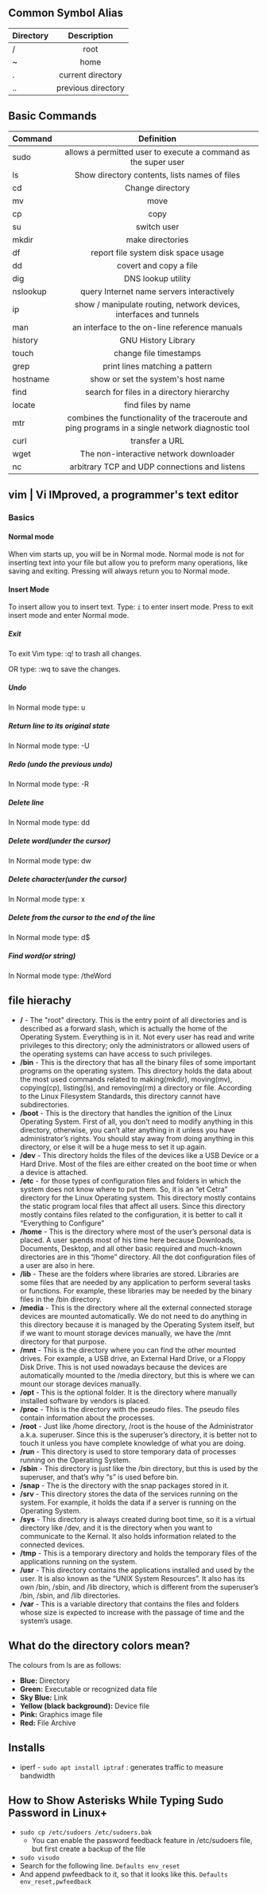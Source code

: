 ## Common Symbol Alias
| Directory | Description |
| :-------- | :---------: |
| / | root |
| ~ | home |
| . | current directory |
| .. | previous directory |


## Basic Commands 
| Command | Definition |
| :------ | :-------: |
| sudo | allows a permitted user to execute a command as the super user |
| ls | Show directory contents, lists names of files |
| cd | Change directory |
| mv | move |
| cp | copy |
| su | switch user |
| mkdir | make directories |
| df | report file system disk space usage |
| dd | covert and copy a file |
| dig | DNS lookup utility |
| nslookup | query Internet name servers interactively |
| ip | show / manipulate routing, network devices, interfaces and tunnels |
| man | an interface to the on-line reference manuals |
| history | GNU History Library |
| touch | change file timestamps |
| grep  | print lines matching a pattern |
| hostname | show or set the system's host name |
| find | search for files in a directory hierarchy |
| locate | find files by name |
| mtr | combines the functionality of the traceroute and ping programs in a single network diagnostic tool |
| curl | transfer a URL |
| wget | The non-interactive network downloader |
| nc | arbitrary TCP and UDP connections and listens |


## vim | Vi IMproved, a programmer's text editor
### Basics
#### Normal mode
When vim starts up, you will be in Normal mode. Normal mode is not for inserting text into your file but allow you to preform many operations, like saving and exiting. Pressing <ESC> will always return you to Normal mode.

#### Insert Mode
To insert allow you to insert text. Type: `i` to enter insert mode. Press <ESC> to exit insert mode and enter Normal mode.

##### Exit
To exit Vim type:
<ESC> :q! <ENTER> to trash all changes.

OR type:
<ESC> :wq <ENTER> to save the changes.

##### Undo
In Normal mode type: u
##### Return line to its original state
In Normal mode type: <SHIFT>-U
##### Redo (undo the previous undo)
In Normal mode type: <CTRL>-R
##### Delete line
In Normal mode type: dd
##### Delete word(under the cursor)
In Normal mode type: dw
##### Delete character(under the cursor)
In Normal mode type: x
##### Delete from the cursor to the end of the line
In Normal mode type: d$
##### Find word(or string)
In Normal mode type: /theWord <ENTER>

## file hierachy
* **/** - The "root" directory. This is the entry point of all directories and is described as a forward slash, which is actually the home of the Operating System. Everything is in it. Not every user has read and write privileges to this directory; only the administrators or allowed users of the operating systems can have access to such privileges.
* **/bin** - This is the directory that has all the binary files of some important programs on the operating system. This directory holds the data about the most used commands related to making(mkdir), moving(mv), copying(cp), listing(ls), and removing(rm) a directory or file. According to the Linux Filesystem Standards, this directory cannot have subdirectories.
* **/boot** - This is the directory that handles the ignition of the Linux Operating System. First of all, you don’t need to modify anything in this directory, otherwise, you can’t alter anything in it unless you have administrator’s rights. You should stay away from doing anything in this directory, or else it will be a huge mess to set it up again.
* **/dev** - This directory holds the files of the devices like a USB Device or a Hard Drive. Most of the files are either created on the boot time or when a device is attached.
* **/etc** - for those types of configuration files and folders in which the system does not know where to put them. So, it is an “et Cetra” directory for the Linux Operating system. This directory mostly contains the static program local files that affect all users. Since this directory mostly contains files related to the configuration, it is better to call it “Everything to Configure”
* **/home** - This is the directory where most of the user’s personal data is placed. A user spends most of his time here because Downloads, Documents, Desktop, and all other basic required and much-known directories are in this “/home” directory. All the dot configuration files of a user are also in here.
* **/lib** - These are the folders where libraries are stored. Libraries are some files that are needed by any application to perform several tasks or functions. For example, these libraries may be needed by the binary files in the /bin directory.
* **/media** - This is the directory where all the external connected storage devices are mounted automatically. We do not need to do anything in this directory because it is managed by the Operating System itself, but if we want to mount storage devices manually, we have the /mnt directory for that purpose.
* **/mnt** - This is the directory where you can find the other mounted drives. For example, a USB drive, an External Hard Drive, or a Floppy Disk Drive. This is not used nowadays because the devices are automatically mounted to the /media directory, but this is where we can mount our storage devices manually.
* **/opt** - This is the optional folder. It is the directory where manually installed software by vendors is placed.
* **/proc** - This is the directory with the pseudo files. The pseudo files contain information about the processes.
* **/root** - Just like /home directory, /root is the house of the Administrator a.k.a. superuser. Since this is the superuser’s directory, it is better not to touch it unless you have complete knowledge of what you are doing.
* **/run** - This directory is used to store temporary data of processes running on the Operating System.
* **/sbin** - This directory is just like the /bin directory, but this is used by the superuser, and that’s why “s” is used before bin.
* **/snap** - The is the directory with the snap packages stored in it.
* **/srv** - This directory stores the data of the services running on the system. For example, it holds the data if a server is running on the Operating System.
* **/sys** - This directory is always created during boot time, so it is a virtual directory like /dev, and it is the directory when you want to communicate to the Kernal. It also holds information related to the connected devices.
* **/tmp** - This is a temporary directory and holds the temporary files of the applications running on the system.
* **/usr** - This directory contains the applications installed and used by the user. It is also known as the “UNIX System Resources”. It also has its own /bin, /sbin, and /lib directory, which is different from the superuser’s /bin, /sbin, and /lib directories.
* **/var** - This is a variable directory that contains the files and folders whose size is expected to increase with the passage of time and the system’s usage.

## What do the directory colors mean?
The colours from ls are as follows:

* **Blue:** Directory
* **Green:** Executable or recognized data file
* **Sky Blue:** Link
* **Yellow (black background):** Device file
* **Pink:** Graphics image file
* **Red:** File Archive

## Installs
* iperf - `sudo apt install iptraf` : generates traffic to measure bandwidth

## How to Show Asterisks While Typing Sudo Password in Linux+
* `sudo cp /etc/sudoers /etc/sudoers.bak`
    * You can enable the password feedback feature in /etc/sudoers file, but first create a backup of the file
* `sudo visudo`
* Search for the following line. `Defaults env_reset`
* And append pwfeedback to it, so that it looks like this. `Defaults env_reset,pwfeedback`